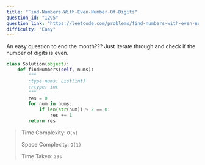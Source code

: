 ```yaml
---
title: "Find-Numbers-With-Even-Number-Of-Digits"
question_id: "1295"
question_link: "https://leetcode.com/problems/find-numbers-with-even-number-of-digits/"
difficulty: "Easy"
---
```


An easy question to end the month??? Just iterate through and check if the number of digits is even.

```python
class Solution(object):
    def findNumbers(self, nums):
        """
        :type nums: List[int]
        :rtype: int
        """
        res = 0
        for num in nums:
            if len(str(num)) % 2 == 0:
                res += 1
        return res
```

> Time Complexity: `O(n)`
>
> Space Complexity: `O(1)`
>
> Time Taken: `29s`
